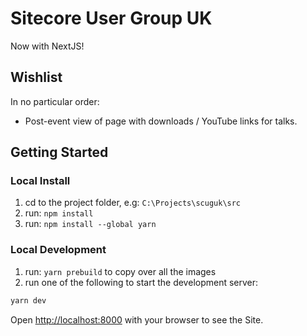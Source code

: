 # Sitecore User Group UK

Now with NextJS!

## Wishlist

In no particular order:

- Post-event view of page with downloads / YouTube links for talks.

## Getting Started

### Local Install 

1. cd to the project folder, e.g: `C:\Projects\scuguk\src`
2. run: `npm install`
3. run: `npm install --global yarn`

### Local Development

1. run: `yarn prebuild` to copy over all the images 
2. run one of the following to start the development server:

```bash
yarn dev
```

Open [http://localhost:8000](http://localhost:8000) with your browser to see the Site.
